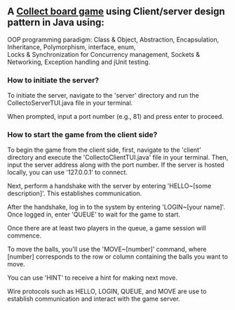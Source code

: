 ## A [<ins>Collect board game</ins>](https://boardgamegeek.com/boardgame/260926/collecto) using Client/server design pattern in Java using:

OOP programming paradigm: Class & Object, Abstraction, Encapsulation, Inheritance, Polymorphism, interface, enum,\
Locks & Synchronization for Concurrency management, Sockets & Networking, Exception handling and jUnit testing.

### How to initiate the server?
To initiate the server, navigate to the 'server' directory and run the CollectoServerTUI.java file in your terminal. 

When prompted, input a port number (e.g., 81) and press enter to proceed.

### How to start the game from the client side?

To begin the game from the client side, first, navigate to the 'client' directory and execute the 'CollectoClientTUI.java' file in your terminal. Then, input the server address along with the port number. If the server is hosted locally, you can use '127.0.0.1' to connect.

Next, perform a handshake with the server by entering 'HELLO~[some description]'. This establishes communication.

After the handshake, log in to the system by entering 'LOGIN~[your name]'. Once logged in, enter 'QUEUE' to wait for the game to start.

Once there are at least two players in the queue, a game session will commence.

To move the balls, you'll use the 'MOVE~[number]' command, where [number] corresponds to the row or column containing the balls you want to move. 

You can use 'HINT' to receive a hint for making next move.

Wire protocols such as HELLO, LOGIN, QUEUE, and MOVE are use to establish communication and interact with the game server.



